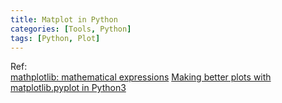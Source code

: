 ```yaml
---
title: Matplot in Python
categories: [Tools, Python]
tags: [Python, Plot]
---
```


Ref:\
[mathplotlib: mathematical expressions](https://matplotlib.org/stable/tutorials/text/mathtext.html)
[Making better plots with matplotlib.pyplot in Python3](https://www.blopig.com/blog/2022/06/making-better-plots-with-matplotlib-pyplot-in-python3/)
